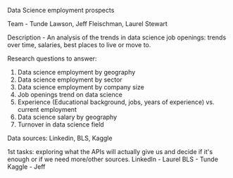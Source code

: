 Data Science employment prospects

Team - Tunde Lawson, Jeff Fleischman, Laurel Stewart

Description - 
An analysis of the trends in data science job openings: trends over time, salaries, best places to live or move to.

Research questions to answer: 
1.	Data science employment by geography
2.	Data science employment by sector 
3.	Data science employment by company size 
4.	Job openings trend on data science 
5.	Experience (Educational background, jobs, years of experience)  vs. current employment
6.	Data science salary by geography 
7.	Turnover in data science field 

Data sources: Linkedin, BLS, Kaggle

1st tasks: exploring what the APIs will actually give us and decide if it's enough or if we need more/other sources.
LinkedIn - Laurel
BLS - Tunde
Kaggle - Jeff
 
